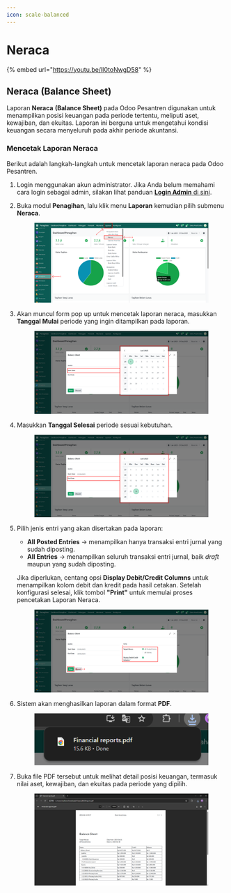 ```yaml
---
icon: scale-balanced
---
```


# Neraca

{% embed url="https://youtu.be/lI0toNwgD58" %}

## Neraca (Balance Sheet)

Laporan **Neraca** **(Balance Sheet)** pada Odoo Pesantren digunakan untuk menampilkan posisi keuangan pada periode tertentu, meliputi aset, kewajiban, dan ekuitas. Laporan ini berguna untuk mengetahui kondisi keuangan secara menyeluruh pada akhir periode akuntansi.

### Mencetak Laporan Neraca

Berikut adalah langkah-langkah untuk mencetak laporan neraca pada Odoo Pesantren.

1. Login menggunakan akun administrator. Jika Anda belum memahami cara login sebagai admin, silakan lihat panduan [**Login Admin** di sini](../../panduan-login/login-admin.md).
2.  Buka modul **Penagihan**, lalu klik menu **Laporan** kemudian pilih submenu **Neraca**.

    <figure><img src="../../.gitbook/assets/images-750.png" alt=""><figcaption></figcaption></figure>


3.  Akan muncul form pop up untuk mencetak laporan neraca, masukkan **Tanggal Mulai** periode yang ingin ditampilkan pada laporan.

    <figure><img src="../../.gitbook/assets/images-751.png" alt=""><figcaption></figcaption></figure>


4.  Masukkan **Tanggal Selesai** periode sesuai kebutuhan.

    <figure><img src="../../.gitbook/assets/images-752.png" alt=""><figcaption></figcaption></figure>


5.  Pilih jenis entri yang akan disertakan pada laporan:

    * **All Posted Entries** → menampilkan hanya transaksi entri jurnal yang sudah diposting.
    * **All Entries** → menampilkan seluruh transaksi entri jurnal, baik _draft_ maupun yang sudah diposting.

    Jika diperlukan, centang opsi **Display Debit/Credit Columns** untuk menampilkan kolom debit dan kredit pada hasil cetakan. Setelah konfigurasi selesai, klik tombol **"Print"** untuk memulai proses pencetakan Laporan Neraca.

    <figure><img src="../../.gitbook/assets/images-753.png" alt=""><figcaption></figcaption></figure>


6.  Sistem akan menghasilkan laporan dalam format **PDF**.

    <figure><img src="../../.gitbook/assets/images-754.png" alt=""><figcaption></figcaption></figure>


7.  Buka file PDF tersebut untuk melihat detail posisi keuangan, termasuk nilai aset, kewajiban, dan ekuitas pada periode yang dipilih.

    <figure><img src="../../.gitbook/assets/images-755.png" alt=""><figcaption></figcaption></figure>
